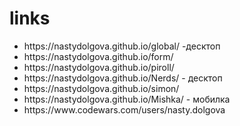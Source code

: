 # links
<ul>
  <li>https://nastydolgova.github.io/global/ -десктоп</li>
  <li>https://nastydolgova.github.io/form/</li>
  <li>https://nastydolgova.github.io/piroll/</li>
  <li>https://nastydolgova.github.io/Nerds/ - десктоп</li>
  <li>https://nastydolgova.github.io/simon/</li>
  <li>https://nastydolgova.github.io/Mishka/ - мобилка</li>
  <li>https://www.codewars.com/users/nasty.dolgova</li>
</ul>
